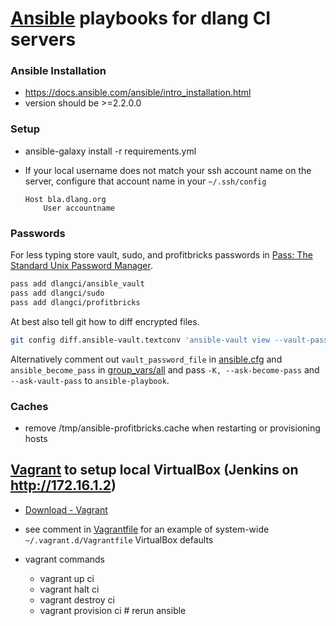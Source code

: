 # [Ansible](https://ansible.com) playbooks for dlang CI servers

### Ansible Installation

- https://docs.ansible.com/ansible/intro_installation.html
- version should be >=2.2.0.0

### Setup

- ansible-galaxy install -r requirements.yml

- If your local username does not match your ssh account name on the
  server, configure that account name in your `~/.ssh/config`
  ```
  Host bla.dlang.org
      User accountname
  ```

### Passwords

For less typing store vault, sudo, and profitbricks passwords in [Pass: The Standard Unix Password Manager](https://www.passwordstore.org/).
```sh
pass add dlangci/ansible_vault
pass add dlangci/sudo
pass add dlangci/profitbricks
```
At best also tell git how to diff encrypted files.
```sh
git config diff.ansible-vault.textconv 'ansible-vault view --vault-password-file=ansible/query_vault_pass.sh'
```
Alternatively comment out `vault_password_file` in [ansible.cfg](ansible.cfg) and `ansible_become_pass` in [group_vars/all](group_vars/all)
and pass `-K, --ask-become-pass` and `--ask-vault-pass` to `ansible-playbook`.

### Caches

- remove /tmp/ansible-profitbricks.cache when restarting or provisioning hosts

## [Vagrant](https://www.vagrantup.com/) to setup local VirtualBox (Jenkins on http://172.16.1.2)

- [Download - Vagrant](https://www.vagrantup.com/downloads.html)

- see comment in [Vagrantfile](Vagrantfile) for an example of system-wide `~/.vagrant.d/Vagrantfile` VirtualBox defaults

- vagrant commands
  - vagrant up ci
  - vagrant halt ci
  - vagrant destroy ci
  - vagrant provision ci # rerun ansible
